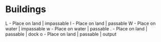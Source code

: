 # Buildings
L - Place on land | impassable
l - Place on land | passable
W - Place on water | impassable
w - Place on water | passable
. - Place on land | passable | dock
o - Place on land | passable | output
